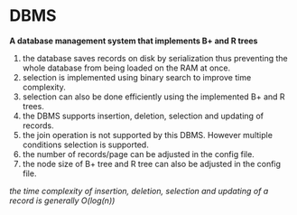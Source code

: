 # DBMS
**A database management system that implements B+ and R trees**
1. the database saves records on disk by serialization thus preventing the whole database from being loaded on the RAM at once.
2. selection is implemented using binary search to improve time complexity.
3. selection can also be done efficiently using the implemented B+ and R trees.
4. the DBMS supports insertion, deletion, selection and updating of records. 
5. the join operation is not supported by this DBMS. However multiple conditions selection is supported.
6. the number of records/page can be adjusted in the config file.
7. the node size of B+ tree and R tree can also be adjusted in the config file.

*the time complexity of insertion, deletion, selection and updating of a record is generally O(log(n))*
